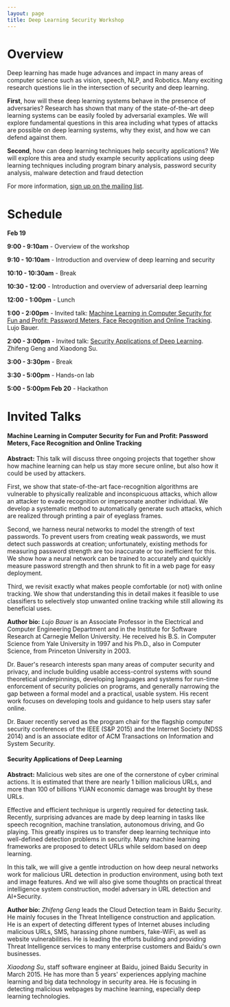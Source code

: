 ```yaml
---
layout: page
title: Deep Learning Security Workshop
---
```


# Overview

Deep learning has made huge advances and impact in many
areas of computer science such as vision, speech, NLP, and
Robotics. Many exciting research questions lie in the
intersection of security and deep learning.

**First**, how will these deep learning systems behave in the
presence of adversaries? Research has shown that many of the
state-of-the-art deep learning systems can be easily fooled by
adversarial examples. We will explore fundamental questions in
this area including what types of attacks are possible on deep
learning systems, why they exist, and how we can defend
against them.

**Second**, how can deep learning techniques help security
applications? We will explore this area and study example
security applications using deep learning techniques including
program binary analysis, password security analysis, malware
detection and fraud detection

For more information, [sign up on the mailing list](https://groups.google.com/d/forum/deep-learning-security).

# Schedule

**Feb 19**

**9:00 - 9:10am** - Overview of the workshop

**9:10 - 10:10am** - Introduction and overview of deep learning and security

**10:10 - 10:30am** - Break

**10:30 - 12:00** - Introduction and overview of adversarial deep learning

**12:00 - 1:00pm** - Lunch

**1:00 - 2:00pm** - Invited talk: [Machine Learning in Computer Security for Fun and Profit: Password Meters, Face Recognition and Online Tracking](#machine-learning-in-computer-security-for-fun-and-profit-password-meters-face-recognition-and-online-tracking). Lujo Bauer.

**2:00 - 3:00pm** - Invited talk: [Security Applications of Deep Learning](#security-applications-of-deep-learning). Zhifeng Geng and Xiaodong Su.

**3:00 - 3:30pm** - Break

**3:30 - 5:00pm** - Hands-on lab

**5:00 - 5:00pm Feb 20** - Hackathon

# Invited Talks

#### Machine Learning in Computer Security for Fun and Profit: Password Meters, Face Recognition and Online Tracking

**Abstract:** This talk will discuss three ongoing projects that together show how
machine learning can help us stay more secure online, but also how it
could be used by attackers.

First, we show that state-of-the-art face-recognition algorithms
are vulnerable to physically realizable and inconspicuous attacks,
which allow an attacker to evade recognition or impersonate another
individual.  We develop a systematic method to automatically generate
such attacks, which are realized through printing a pair of eyeglass
frames.

Second, we harness neural networks to model the strength of text
passwords. To prevent users from creating weak passwords, we must
detect such passwords at creation; unfortunately, existing methods for
measuring password strength are too inaccurate or too inefficient for
this. We show how a neural network can be trained to accurately and
quickly measure password strength and then shrunk to fit in a web page
for easy deployment.

Third, we revisit exactly what makes people comfortable (or not) with
online tracking. We show that understanding this in detail makes it
feasible to use classifiers to selectively stop unwanted online
tracking while still allowing its beneficial uses.

**Author bio:** *Lujo Bauer* is an Associate Professor in the Electrical and
Computer Engineering Department and in the Institute for Software Research at
Carnegie Mellon University. He received his B.S. in Computer Science from Yale
University in 1997 and his Ph.D., also in Computer Science, from Princeton
University in 2003.

Dr. Bauer's research interests span many areas of computer security and privacy,
and include building usable access-control systems with sound theoretical underpinnings,
developing languages and systems for run-time enforcement of security policies on
programs, and generally narrowing the gap between a formal model and a practical,
usable system. His recent work focuses on developing tools and guidance to help users
stay safer online.

Dr. Bauer recently served as the program chair for the flagship computer security
conferences of the IEEE (S&P 2015) and the Internet Society (NDSS 2014) and is an
associate editor of ACM Transactions on Information and System Security.

#### Security Applications of Deep Learning

**Abstract:** Malicious web sites are one of the cornerstone of cyber criminal actions.
It is estimated that there are nearly 1 billion malicious URLs, and more than 100 of
billions YUAN economic damage was brought by these URLs.

Effective and efficient technique is urgently required for detecting task. Recently,
surprising advances are made by deep learning in tasks like speech recognition, machine
translation, autonomous driving, and Go playing. This greatly inspires us to transfer
deep learning technique into well-defined detection problems in security. Many machine
learning frameworks are proposed to detect URLs while seldom based on deep learning.

In this talk, we will give a gentle introduction on how deep neural networks work for
malicious URL detection in production environment, using both text and image features.
And we will also give some thoughts on practical threat intelligence system construction,
model adversary in URL detection and AI+Security. 

**Author bio:** *Zhifeng Geng* leads the Cloud Detection team in Baidu Security. He mainly
focuses in the Threat Intelligence construction and application. He is an expert of
detecting different types of Internet abuses including malicious URLs, SMS, harassing
phone numbers, fake-WiFi, as well as website vulnerabilities. He is leading the efforts
building and providing Threat Intelligence services to many enterprise customers and
Baidu's own businesses.
 
*Xiaodong Su*, staff software engineer at Baidu, joined Baidu Security in March 2015. He has
more than 5 years' experiences applying machine learning and big data technology in
security area. He is focusing in detecting malicious webpages by machine learning,
especially deep learning technologies.

